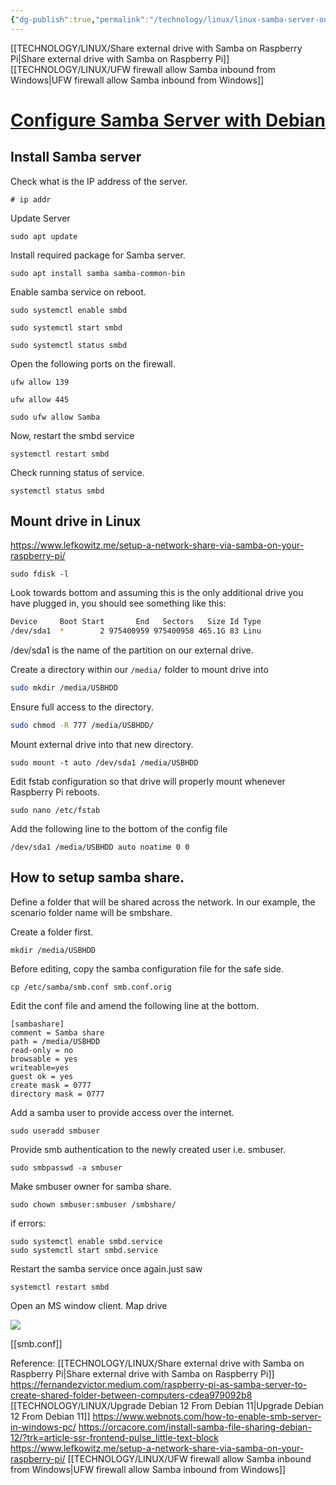 ```yaml
---
{"dg-publish":true,"permalink":"/technology/linux/linux-samba-server-on-windows-11/","tags":["linux"],"noteIcon":"","created":"2024-03-21T20:17:00","updated":"2024-03-21 20:17"}
---
```


[[TECHNOLOGY/LINUX/Share external drive with Samba on Raspberry Pi\|Share external drive with Samba on Raspberry Pi]]
[[TECHNOLOGY/LINUX/UFW firewall allow Samba inbound from Windows\|UFW firewall allow Samba inbound from Windows]]

# [Configure Samba Server with Debian](https://unixcop.com/how-to-configure-samba-server-with-debian-11/)

## Install Samba server

Check what is the IP address of the server.

```
# ip addr
```

Update Server

```
sudo apt update
```

Install required package for Samba server.

```
sudo apt install samba samba-common-bin
```

Enable samba service on reboot.

```
sudo systemctl enable smbd

sudo systemctl start smbd

sudo systemctl status smbd
```

Open the following ports on the firewall.

```
ufw allow 139

ufw allow 445 

sudo ufw allow Samba
```

Now, restart the smbd service

```
systemctl restart smbd
```

Check running status of service.

```
systemctl status smbd
```

## Mount drive in Linux

https://www.lefkowitz.me/setup-a-network-share-via-samba-on-your-raspberry-pi/

```
sudo fdisk -l
```

Look towards bottom and assuming this is the only additional drive you have plugged in, you should see something like this:

```bash
Device     Boot Start       End   Sectors   Size Id Type
/dev/sda1  *        2 975400959 975400958 465.1G 83 Linu
```

/dev/sda1 is the name of the partition on our external drive.

Create a directory within our `/media/` folder to mount drive into

```bash
sudo mkdir /media/USBHDD
```

Ensure full access to the directory.

```bash
sudo chmod -R 777 /media/USBHDD/
```

Mount external drive into that new directory.

```
sudo mount -t auto /dev/sda1 /media/USBHDD
```

Edit fstab configuration so that drive will properly mount whenever Raspberry Pi reboots.

```
sudo nano /etc/fstab
```

Add the following line to the bottom of the config file
```
/dev/sda1 /media/USBHDD auto noatime 0 0
```
## How to setup samba share.

Define a folder that will be shared across the network. In our example, the scenario folder name will be smbshare.

Create a folder first.

```
mkdir /media/USBHDD
```

Before editing, copy the samba configuration file for the safe side.

```
cp /etc/samba/smb.conf smb.conf.orig
```

Edit the conf file and amend the following line at the bottom.

```
[sambashare]
comment = Samba share
path = /media/USBHDD
read-only = no
browsable = yes
writeable=yes
guest ok = yes
create mask = 0777
directory mask = 0777
```

Add a samba user to provide access over the internet.

```
sudo useradd smbuser
```

Provide smb authentication to the newly created user i.e. smbuser.

```
sudo smbpasswd -a smbuser
```

Make smbuser owner for samba share.

```
sudo chown smbuser:smbuser /smbshare/
```

if errors:
```
sudo systemctl enable smbd.service 
sudo systemctl start smbd.service
```

Restart the samba service once again.just saw

```
systemctl restart smbd
```

Open an MS window client. Map drive

![](https://unixcop.com/wp-content/uploads/2021/09/image-95.png)


[[smb.conf]]


Reference: 
[[TECHNOLOGY/LINUX/Share external drive with Samba on Raspberry Pi\|Share external drive with Samba on Raspberry Pi]]
https://fernandezvictor.medium.com/raspberry-pi-as-samba-server-to-create-shared-folder-between-computers-cdea979092b8
[[TECHNOLOGY/LINUX/Upgrade Debian 12 From Debian 11\|Upgrade Debian 12 From Debian 11]]
https://www.webnots.com/how-to-enable-smb-server-in-windows-pc/
https://orcacore.com/install-samba-file-sharing-debian-12/?trk=article-ssr-frontend-pulse_little-text-block
https://www.lefkowitz.me/setup-a-network-share-via-samba-on-your-raspberry-pi/
[[TECHNOLOGY/LINUX/UFW firewall allow Samba inbound from Windows\|UFW firewall allow Samba inbound from Windows]]